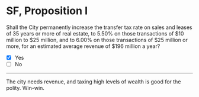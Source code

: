 # SF, Proposition I

Shall the City permanently increase the transfer tax rate on sales and leases of 35 years or more of real estate, to 5.50% on those transactions of $10 million to $25 million, and to 6.00% on those transactions of $25 million or more, for an estimated average revenue of $196 million a year?

- [x] Yes
- [ ] No

---

The city needs revenue, and taxing high levels of wealth is good for the polity. Win-win.


